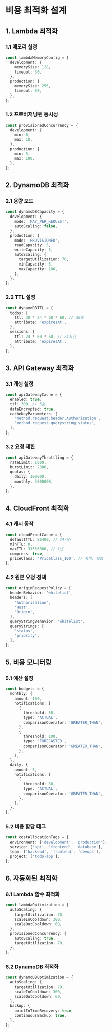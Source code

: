 # 비용 최적화 설계

## 1. Lambda 최적화

### 1.1 메모리 설정
```typescript
const lambdaMemoryConfig = {
  development: {
    memorySize: 128,
    timeout: 30,
  },
  production: {
    memorySize: 256,
    timeout: 60,
  },
};
```

### 1.2 프로비저닝된 동시성
```typescript
const provisionedConcurrency = {
  development: {
    min: 0,
    max: 10,
  },
  production: {
    min: 5,
    max: 100,
  },
};
```

## 2. DynamoDB 최적화

### 2.1 용량 모드
```typescript
const dynamoDBCapacity = {
  development: {
    mode: 'PAY_PER_REQUEST',
    autoScaling: false,
  },
  production: {
    mode: 'PROVISIONED',
    readCapacity: 5,
    writeCapacity: 5,
    autoScaling: {
      targetUtilization: 70,
      minCapacity: 5,
      maxCapacity: 100,
    },
  },
};
```

### 2.2 TTL 설정
```typescript
const dynamoDBTTL = {
  todos: {
    ttl: 30 * 24 * 60 * 60, // 30일
    attribute: 'expiresAt',
  },
  sessions: {
    ttl: 24 * 60 * 60, // 24시간
    attribute: 'expiresAt',
  },
};
```

## 3. API Gateway 최적화

### 3.1 캐싱 설정
```typescript
const apiGatewayCache = {
  enabled: true,
  ttl: 300, // 5분
  dataEncrypted: true,
  cacheKeyParameters: [
    'method.request.header.Authorization',
    'method.request.querystring.status',
  ],
};
```

### 3.2 요청 제한
```typescript
const apiGatewayThrottling = {
  rateLimit: 1000,
  burstLimit: 2000,
  quotas: {
    daily: 100000,
    monthly: 3000000,
  },
};
```

## 4. CloudFront 최적화

### 4.1 캐시 동작
```typescript
const cloudFrontCache = {
  defaultTTL: 86400, // 24시간
  minTTL: 0,
  maxTTL: 31536000, // 1년
  compress: true,
  priceClass: 'PriceClass_100', // 북미, 유럽
};
```

### 4.2 원본 요청 정책
```typescript
const originRequestPolicy = {
  headerBehavior: 'whitelist',
  headers: [
    'Authorization',
    'Host',
    'Origin',
  ],
  queryStringBehavior: 'whitelist',
  queryStrings: [
    'status',
    'priority',
  ],
};
```

## 5. 비용 모니터링

### 5.1 예산 설정
```typescript
const budgets = {
  monthly: {
    amount: 100,
    notifications: [
      {
        threshold: 80,
        type: 'ACTUAL',
        comparisonOperator: 'GREATER_THAN',
      },
      {
        threshold: 100,
        type: 'FORECASTED',
        comparisonOperator: 'GREATER_THAN',
      },
    ],
  },
  daily: {
    amount: 5,
    notifications: [
      {
        threshold: 80,
        type: 'ACTUAL',
        comparisonOperator: 'GREATER_THAN',
      },
    ],
  },
};
```

### 5.2 비용 할당 태그
```typescript
const costAllocationTags = {
  environment: ['development', 'production'],
  service: ['api', 'frontend', 'database'],
  team: ['backend', 'frontend', 'devops'],
  project: ['todo-app'],
};
```

## 6. 자동화된 최적화

### 6.1 Lambda 함수 최적화
```typescript
const lambdaOptimization = {
  autoScaling: {
    targetUtilization: 70,
    scaleInCooldown: 300,
    scaleOutCooldown: 60,
  },
  provisionedConcurrency: {
    autoScaling: true,
    targetUtilization: 70,
  },
};
```

### 6.2 DynamoDB 최적화
```typescript
const dynamoDBOptimization = {
  autoScaling: {
    targetUtilization: 70,
    scaleInCooldown: 300,
    scaleOutCooldown: 60,
  },
  backup: {
    pointInTimeRecovery: true,
    continuousBackup: true,
  },
};
``` 